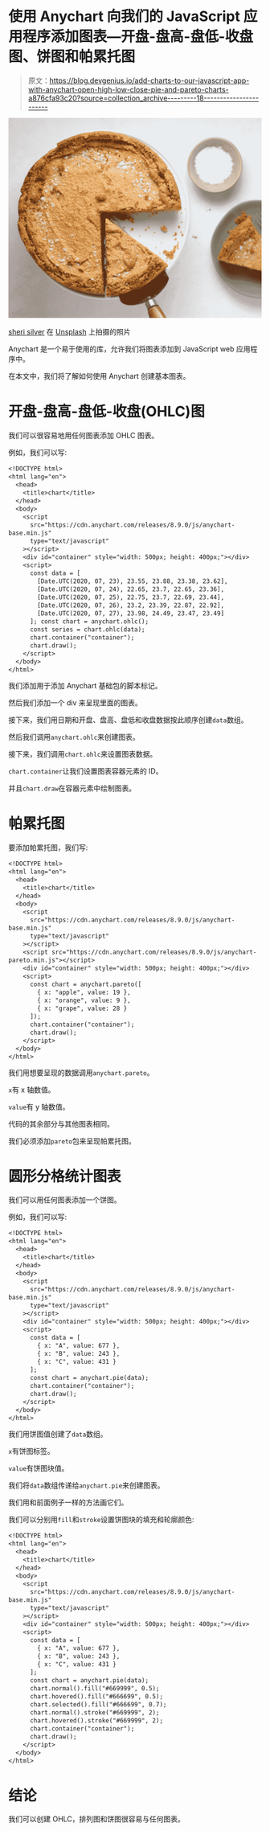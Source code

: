 # 使用 Anychart 向我们的 JavaScript 应用程序添加图表—开盘-盘高-盘低-收盘图、饼图和帕累托图

> 原文：<https://blog.devgenius.io/add-charts-to-our-javascript-app-with-anychart-open-high-low-close-pie-and-pareto-charts-a876cfa93c20?source=collection_archive---------18----------------------->

![](img/0e4bd29857cee6b4e1594aa4a108b08c.png)

[sheri silver](https://unsplash.com/@sheri_silver?utm_source=medium&utm_medium=referral) 在 [Unsplash](https://unsplash.com?utm_source=medium&utm_medium=referral) 上拍摄的照片

Anychart 是一个易于使用的库，允许我们将图表添加到 JavaScript web 应用程序中。

在本文中，我们将了解如何使用 Anychart 创建基本图表。

# 开盘-盘高-盘低-收盘(OHLC)图

我们可以很容易地用任何图表添加 OHLC 图表。

例如，我们可以写:

```
<!DOCTYPE html>
<html lang="en">
  <head>
    <title>chart</title>
  </head>
  <body>
    <script
      src="https://cdn.anychart.com/releases/8.9.0/js/anychart-base.min.js"
      type="text/javascript"
    ></script>
    <div id="container" style="width: 500px; height: 400px;"></div>
    <script>
      const data = [
        [Date.UTC(2020, 07, 23), 23.55, 23.88, 23.38, 23.62],
        [Date.UTC(2020, 07, 24), 22.65, 23.7, 22.65, 23.36],
        [Date.UTC(2020, 07, 25), 22.75, 23.7, 22.69, 23.44],
        [Date.UTC(2020, 07, 26), 23.2, 23.39, 22.87, 22.92],
        [Date.UTC(2020, 07, 27), 23.98, 24.49, 23.47, 23.49]
      ]; const chart = anychart.ohlc();
      const series = chart.ohlc(data);
      chart.container("container");
      chart.draw();
    </script>
  </body>
</html>
```

我们添加用于添加 Anychart 基础包的脚本标记。

然后我们添加一个 div 来呈现里面的图表。

接下来，我们用日期和开盘、盘高、盘低和收盘数据按此顺序创建`data`数组。

然后我们调用`anychart.ohlc`来创建图表。

接下来，我们调用`chart.ohlc`来设置图表数据。

`chart.container`让我们设置图表容器元素的 ID。

并且`chart.draw`在容器元素中绘制图表。

# 帕累托图

要添加帕累托图，我们写:

```
<!DOCTYPE html>
<html lang="en">
  <head>
    <title>chart</title>
  </head>
  <body>
    <script
      src="https://cdn.anychart.com/releases/8.9.0/js/anychart-base.min.js"
      type="text/javascript"
    ></script>
    <script src="https://cdn.anychart.com/releases/8.9.0/js/anychart-pareto.min.js"></script>
    <div id="container" style="width: 500px; height: 400px;"></div>
    <script>
      const chart = anychart.pareto([
        { x: "apple", value: 19 },
        { x: "orange", value: 9 },
        { x: "grape", value: 28 }
      ]);
      chart.container("container");
      chart.draw();
    </script>
  </body>
</html>
```

我们用想要呈现的数据调用`anychart.pareto`。

`x`有 x 轴数值。

`value`有 y 轴数值。

代码的其余部分与其他图表相同。

我们必须添加`pareto`包来呈现帕累托图。

# 圆形分格统计图表

我们可以用任何图表添加一个饼图。

例如，我们可以写:

```
<!DOCTYPE html>
<html lang="en">
  <head>
    <title>chart</title>
  </head>
  <body>
    <script
      src="https://cdn.anychart.com/releases/8.9.0/js/anychart-base.min.js"
      type="text/javascript"
    ></script>
    <div id="container" style="width: 500px; height: 400px;"></div>
    <script>
      const data = [
        { x: "A", value: 677 },
        { x: "B", value: 243 },
        { x: "C", value: 431 }
      ];
      const chart = anychart.pie(data);
      chart.container("container");
      chart.draw();
    </script>
  </body>
</html>
```

我们用饼图值创建了`data`数组。

`x`有饼图标签。

`value`有饼图块值。

我们将`data`数组传递给`anychart.pie`来创建图表。

我们用和前面例子一样的方法画它们。

我们可以分别用`fill`和`stroke`设置饼图块的填充和轮廓颜色:

```
<!DOCTYPE html>
<html lang="en">
  <head>
    <title>chart</title>
  </head>
  <body>
    <script
      src="https://cdn.anychart.com/releases/8.9.0/js/anychart-base.min.js"
      type="text/javascript"
    ></script>
    <div id="container" style="width: 500px; height: 400px;"></div>
    <script>
      const data = [
        { x: "A", value: 677 },
        { x: "B", value: 243 },
        { x: "C", value: 431 }
      ];
      const chart = anychart.pie(data);
      chart.normal().fill("#669999", 0.5);
      chart.hovered().fill("#666699", 0.5);
      chart.selected().fill("#666699", 0.7);
      chart.normal().stroke("#669999", 2);
      chart.hovered().stroke("#669999", 2);
      chart.container("container");
      chart.draw();
    </script>
  </body>
</html>
```

# 结论

我们可以创建 OHLC，排列图和饼图很容易与任何图表。